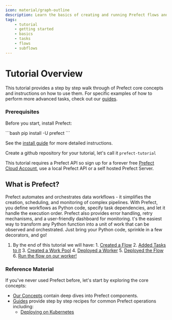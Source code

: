 ```yaml
---
icon: material/graph-outline
description: Learn the basics of creating and running Prefect flows and tasks.
tags:
    - tutorial
    - getting started
    - basics
    - tasks
    - flows
    - subflows
---
```

# Tutorial Overview

This tutorial provides a step by step walk through of Prefect core concepts and instructions on how to use them. For specific examples of how to perform more advanced tasks, check out our [guides](/guides/).

### Prerequisites

Before you start, install Prefect:

<div class="terminal">
```bash
pip install -U prefect
```
</div>

See the [install guide](/getting-started/installation/) for more detailed instructions.

Create a github repository for your tutorial, let's call it `prefect-tutorial`

This tutorial requires a Prefect API so sign up for a forever free [Prefect Cloud Account](https://app.prefect.cloud/), use a local Prefect API or a self hosted Prefect Server.

## What is Prefect?

Prefect automates and orchestrates data workflows - it simplifies the creation, scheduling, and monitoring of complex pipelines. With Prefect, you define workflows as Python code, specify task dependencies, and let it handle the execution order. Prefect also provides error handling, retry mechanisms, and a user-friendly dashboard for monitoring. t's the easiest way to transform any Python function into a unit of work that can be observed and orchestrated. Just bring your Python code, sprinkle in a few decorators, and go!

1. By the end of this tutorial we will have:
        1. [Created a Flow](/tutorial/first-steps/)
        2. [Added Tasks to it](/tutorial/flow-task-config/)
        3. [Created a Work Pool](/tutorial/execution/)
        4. [Deployed a Worker](/tutorial/execution/)
        5. [Deployed the Flow](/tutorial/deployments/)
        6. [Run the flow on our worker!](/tutorial/deployments/)


### Reference Material
If you've never used Prefect before, let's start by exploring the core concepts:

- [Our Concepts](/concepts/) contain deep dives into Prefect components.
- [Guides](/guides/) provide step by step recipes for common Prefect operations including:
    - [Deploying on Kubernetes](/guides/deployment/helm-worker/)
